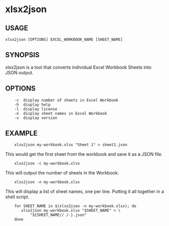 
# xlsx2json

## USAGE

    xlsx2json [OPTIONS] EXCEL_WORKBOOK_NAME [SHEET_NAME]

## SYNOPSIS

xlsx2json is a tool that converts individual Excel Workbook Sheets into
JSON output.

## OPTIONS

```
	-c	display number of sheets in Excel Workbook
	-h	display help
	-l	display license
	-n	display sheet names in Excel Workbook
	-v	display version
```

## EXAMPLE

```
    xlsx2json my-workbook.xlsx "Sheet 1" > sheet1.json
```

This would get the first sheet from the workbook and save it as a JSON file.

```
    xlsx2json -c my-workbook.xlsx
```

This will output the number of sheels in the Workbook.

```
    xlsx2json -n my-workbook.xlsx
```

This will display a list of sheet names, one per line.
Putting it all together in a shell script.

```
    for SHEET_NAME in $(xlsx2json -n my-workbook.xlsx); do
       xlsx2json my-workbook.xlsx "$SHEET_NAME" > \
	       "${SHEET_NAME// /-}.json"
    done
```

